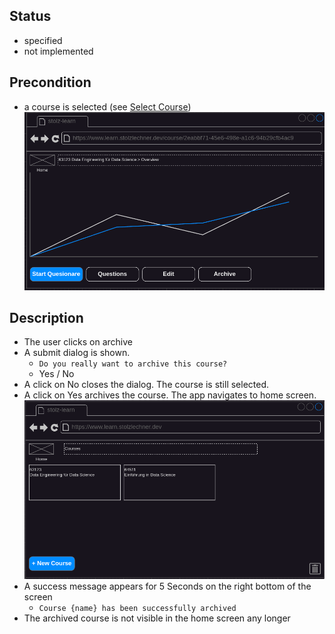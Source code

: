 ## Status
- specified
- not implemented

## Precondition
- a course is selected (see [Select Course](../select-course/course-select.md))
![Select Course](../../mockups/course-selected.png)

## Description
- The user clicks on archive
- A submit dialog is shown.
    - `Do you really want to archive this course?`
    - Yes / No
- A click on No closes the dialog. The course is still selected.
- A click on Yes archives the course. The app navigates to home screen.
![Home](../../mockups/home.png)
- A success message appears for 5 Seconds on the right bottom of the screen
    - `Course {name} has been successfully archived`
- The archived course is not visible in the home screen any longer